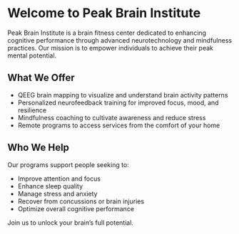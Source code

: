 # Welcome to Peak Brain Institute

Peak Brain Institute is a brain fitness center dedicated to enhancing cognitive performance through advanced neurotechnology and mindfulness practices. Our mission is to empower individuals to achieve their peak mental potential.

## What We Offer

- QEEG brain mapping to visualize and understand brain activity patterns
- Personalized neurofeedback training for improved focus, mood, and resilience
- Mindfulness coaching to cultivate awareness and reduce stress
- Remote programs to access services from the comfort of your home

## Who We Help

Our programs support people seeking to:

- Improve attention and focus
- Enhance sleep quality
- Manage stress and anxiety
- Recover from concussions or brain injuries
- Optimize overall cognitive performance

Join us to unlock your brain’s full potential.